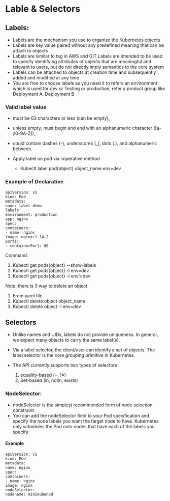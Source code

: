 # Lable & Selectors
## Labels:

- Labels are the mechanism you use to organize the Kubernetes objects 
- Labels are key value paired without any predefined meaning that can be attach to objects
- Labels are similar to tag in AWS and GIT 
Labels are intended to be used to specify identifying attributes of objects that are meaningful and relevant to 
users, but do not directly imply semantics to the core system
- Labels can be attached to objects at creation time and subsequently added and modified at any time
- You are free to choose labels as you need it to refers an environment which is used for dev or Testing or 
production, refer a product group like Deployment A, Deployment B

### Valid label value

- must be 63 characters or less (can be empty),
- unless empty, must begin and end with an alphanumeric character ([a-z0-9A-Z]),
- could contain dashes (-), underscores (_), dots (.), and alphanumeric between.

- Apply label on pod via imperative method
    -  Kubectl label pod{object} object_name env=dev 

### Example of Declarative

    apiVersion: v1
    kind: Pod
    metadata:
    name: label-demo
    labels:
    environment: production
    app: nginx
    spec:
    containers:
    - name: nginx
    image: nginx:1.14.2
    ports:
    - containerPort: 80
Command:

1. Kubectl get pods{object} --show-labels
2. Kubectl get pods{object} -l env=dev
3. Kubectl get pods{object} -l env!=dev

Note: there is 3 way to delete an object 
1. From yaml file
2. Kubectl delete object object_name
3. Kubectl delete object -l env=dev

## Selectors

- Unlike names and UIDs, labels do not provide uniqueness. In general, we expect many objects to carry the 
same label(s).

- Via a label selector, the client/user can identify a set of objects. The label selector is the core grouping 
primitive in Kubernetes.

- The API currently supports two types of selectors
    1. equality-based (=, !=)
    2. Set-based (in, notin, exists)


### NodeSelector:
- nodeSelector is the simplest recommended form of node selection constraint. 
- You can add the nodeSelector field to your Pod specification and specify the node labels you want the target 
node to have. Kubernetes only schedules the Pod onto nodes that have each of the labels you specify.

#### Example

    apiVersion: v1
    kind: Pod
    metadata:
    name: nginx
    spec:
    containers:
    - name: nginx
    image: nginx
    nodeSelector:
    nodename: minikubenod

